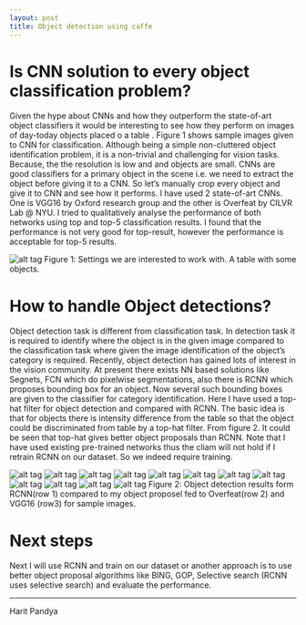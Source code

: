 ```yaml
---
layout: post
title: Object detection using caffe
---
```


Is CNN solution to every object classification problem?
============
Given the hype about CNNs and how they outperform the state-of-art object classifiers it would be interesting to see how they perform on images of day-today objects placed o a table . Figure 1 shows sample images given to CNN for classification. Although being a simple non-cluttered object identification problem, it is a non-trivial and challenging for vision tasks. Because, the the resolution is low and and objects are small. CNNs are good classifiers for a primary object in the scene i.e. we need to extract the object before giving it to a CNN. So let’s manually crop every object and give it to CNN and see how it performs. I have used 2 state-of-art CNNs. One is VGG16 by Oxford research group and the other is Overfeat by CILVR Lab @ NYU. I tried to qualitatively analyse the performance of both networks using top and top-5 classification results. I found that the performance is not very good for top-result, however the performance is acceptable for top-5 results.

![alt tag](images/week1/week1_dataset.png)
Figure 1: Settings we are interested to work with. A table with some objects. 

How to handle Object detections?
============
Object detection task is different from classification task. In detection task it is required to identify where the object is in the given image compared to the classification task where given the image identification of the object’s category is required. Recently, object detection has gained lots of interest in the vision community. At present there exists NN based solutions like Segnets, FCN which do pixelwise segmentations, also there is RCNN which proposes bounding box for an object. Now several such bounding boxes are given to the classifier for category identification. Here I have used a top-hat filter for object detection and compared with RCNN. The basic idea is that for objects there is intensity difference from the table so that the object could be discriminated from table by a top-hat filter. From figure 2. It could be seen that top-hat gives better object proposals than RCNN. Note that I have used existing pre-trained networks thus the cliam will not hold if I retrain RCNN on our dataset.
So we indeed require training. 

![alt tag](images/week1/week1_rcnn_71.jpg) ![alt tag](images/week1/week1_rcnn_192.jpg) ![alt tag](images/week1/week1_rcnn_445.jpg) ![alt tag](images/week1/week1_rcnn_706.jpg) 
![alt tag](images/week1/week1_overfeat_71.jpg) ![alt tag](images/week1/week1_overfeat_192.jpg) ![alt tag](images/week1/week1_overfeat_445.jpg) ![alt tag](images/week1/week1_overfeat_706.jpg) 
![alt tag](images/week1/week1_VGG16_71.jpg) ![alt tag](images/week1/week1_VGG16_192.jpg) ![alt tag](images/week1/week1_VGG16_445.jpg) ![alt tag](images/week1/week1_VGG16_706.jpg) 
Figure 2: Object detection results form RCNN(row 1) compared to my object proposel fed to Overfeat(row 2) and VGG16 (row3) for sample images.

Next steps
============
Next I will use RCNN and train on our dataset or another approach is to use better object proposal algorithms like BING, GOP, Selective search (RCNN uses selective search) and evaluate the performance.

----------------
Harit Pandya
